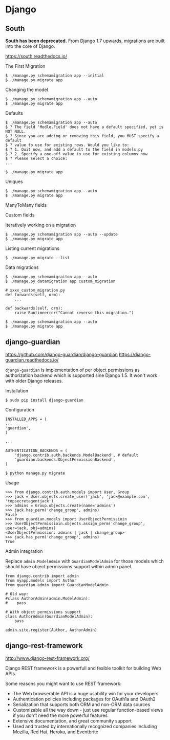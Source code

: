 # Django


## South

__South has been deprecated.__
From Django 1.7 upwards, migrations are built into the core of Django.

https://south.readthedocs.io/

The First Migration

    $ ./manage.py schemamigration app --initial
    $ ./manage.py migrate app

Changing the model

    $ ./manage.py schemamigration app --auto
    $ ./manage.py migrate app

Defaults

    $ ./manage.py schemamigration app --auto
    $ ? The field 'Modle.Field' does not have a default specified, yet is NOT NULL.
    $ ? Since you are adding or removing this field, you MUST specify a default
    $ ? value to use for existing rows. Would you like to:
    $ ? 1. Quit now, and add a default to the field in models.py
    $ ? 2. Specify a one-off value to use for existing columns now
    $ ? Please select a choice:
    ...

    $ ./manage.py migrate app

Uniques

    $ ./manage.py schemamigration app --auto
    $ ./manage.py migrate app

ManyToMany fields

Custom fields

Iteratively working on a migration

    $ ./manage.py schemamigration app --auto --update
    $ ./manage.py migrate app

Listing current migrations

    $ ./manage.py migrate --list

Data migrations

    $ ./manage.py schemamigraiton app --auto
    $ ./manage.py datamigration app custom_migration


```
# xxxx_custom_migration.py
def forwards(self, orm):
    ...

def backwards(self, orm):
    raise Runtimeerror("Cannot reverse this migration.")
```

    $ ./manage.py schemamigration app --auto
    $ ./manage.py migrate app

## django-guardian

https://github.com/django-guardian/django-guardian
https://django-guardian.readthedocs.io/

`django-guardian` is implementation of per object permissions as authorization backend which is supported sine Django 1.5. It won't work with older Django releases.

Installation

    $ sudo pip install django-guardian

Configuration

```
INSTALLED_APPS = (
...
'guardian',
)

...

AUTHENTICATION_BACKENDS = (
    'django.contrib.auth.backends.ModelBackend', # default
    'guardian.backends.ObjectPermissionBackend',
)
```

    $ python manage.py migrate

Usage

```
>>> from django.contrib.auth.models import User, Group
>>> jack = User.objects.create_user('jack', 'jack@example.com', 'topsecretagentjack')
>>> admins = Group.objects.create(name='admins')
>>> jack.has_perm('change_group', admins)
False
>>> from guardian.models import UserObjectPermissioin
>>> UserObjectPermissioin.objects.assign_perm('change_group', user=jack, obj=admins)
<UserObjectPermission: admins | jack | change_group>
>>> jack.has_perm('change_group', admins)
True
```

Admin integration

Replace `admin.ModelAdmin` with `GuardianModelAdmin` for those models which should have object permissions support within admin panel.

```
from django.contrib import admin
from myapp.models import Author
from guardian.admin import GuardianModelAdmin

# Old way:
#class AuthorAdmin(admin.ModelAdmin):
#    pass

# With object permissions support
class AuthorAdmin(GuardianModelAdmin):
    pass

admin.site.register(Author, AuthorAdmin)
```


## django-rest-framework

http://www.django-rest-framework.org/

Django REST framework is a powerfull and fexible toolkit for building Web APIs.

Some reasons you might want to use REST framework:

* The Web browserable API is a huge usability win for your developers
* Authentication policies including packages for OAuth1a and OAuth2
* Serialization that supports both ORM and non-ORM data sources
* Customizable all the way down - just use regular function-based views if you don't need the more powerful features
* Extensive documentation, and great community support
* Used and trusted by internationally recognized companies including Mozilla, Red Hat, Heroku, and Eventbrite




